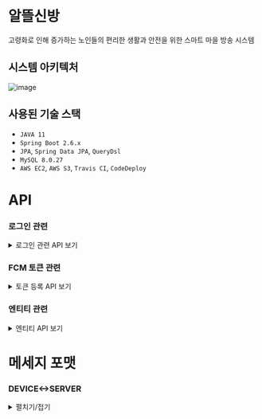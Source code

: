 # 알뜰신방

고령화로 인해 증가하는 노인들의 편리한 생활과 안전을 위한 스마트 마을 방송 시스템

## 시스템 아키텍처

![image](https://user-images.githubusercontent.com/80764368/175982012-0c6e13c1-12af-450c-bc4f-ffc8eb350280.png)

## 사용된 기술 스택

- `JAVA 11`
- `Spring Boot 2.6.x`
- `JPA`, `Spring Data JPA`, `QueryDsl`
- `MySQL 8.0.27`
- `AWS EC2`, `AWS S3`, `Travis CI`, `CodeDeploy`

# API 

### 로그인 관련

<details>
<summary>로그인 관련 API 보기</summary>
<div markdown="1">
  
  #### 적용 방법
  
  `com.timcook.capstone.common.config.SecurityConfig`
  ![image](https://user-images.githubusercontent.com/80764368/167449910-340e7ea8-9e56-4591-b305-053ba1cd10a3.png)
  - 1. 51~65 주석 해제
  - 2. 66~68 코드 주석 처리
  
  ```
  웹 관리자 계정
  email: 관리자
  password: 1234
  ```
  
  |METHOD|URI|설명|REQUEST DATA|비고|
  |--|--|--|--|--|
  |POST|api/login|로그인|email, password|form-data|
  |GET|api/logout||||
  
</div>
</details>

### FCM 토큰 관련

<details>
<summary>토큰 등록 API 보기</summary>
<div markdown="1">

  |METHOD|URI|REQUEST DATA|비고|
  |--|--|--|--|
  |POST|/notification/token|token|form-data|
  #### 설명 : 모바일 APP에 로그인 한 유저의 단말기 토큰을 등록합니다.
  
  |METHOD|URI|REQUEST DATA|비고|
  |--|--|--|--|
  |POST|/test|token|form-data|
  #### 설명 : 전달되는 토큰 값으로 지진감지 메세지와 가스 누출 메세지를 푸쉬 알림합니다
  
</div>
</details>

### 엔티티 관련 

<details>
<summary>엔티티 API 보기</summary>
<div markdown="1">

  #### uri prefix : /api 

  ### USER Table
  
  <details>
  <summary>유저 보기</summary>
  <div markdown="1">
  
  |METHOD|URI|설명|REQUEST DATA|비고|
  |--|--|--|--|--|
  |GET|/users|모든 유저 조회|||
  |POST|/users|유저 생성|email|form-data|
  |GET|/users/{email}|특정 유저 조회|||
  |GET|/users/phoneNumber|유저 연락처로 조회|phoneNumber|||
  |PUT|/users/{id}|유저 정보 기입|username, phoneNumber||
  |DELETE|/users/{id}|유저 삭제|||
  |PUT|/users/admins/{id}|이장으로 변경|||
  |GET|/users/{id}/devices|유저의 단말기 정보 조회|||
  |GET|/users/{id}/villages|유저의 마을 정보 조회|||
  |POST|/users/{id}/villages|유저 마을 구독|villageId|form-data|
  |GET|/users/{id}/ward|유저의 피보호자 조회||||
  |POST|/users/{id}/guardian|유저의 보호자 등록|guardianId|form-data|
  |GET|/users/search|유저 이름, 마을 기준으로 검색|username, villageId|||
  |POST|/users/device-owner|이장의 단말기 사용자 등록용|username, phoneNumber, address|||
    
  ⚠ `/users` 제외 모든 URI는 `ROLE_USER` or `ROLE_ADMIN` 권한(로그인)이 필요합니다 ⚠

  </div>
  </details>

  ### ADMIN Table
  
  <details>
  <summary>어드민 보기</summary>
  <div markdown="1">
  
  |METHOD|URI|설명|REQUEST DATA|비고|
  |--|--|--|--|--|
  |GET|/admins|모든 이장 조회|||
  |GET|/admins/{id}|특정 이장 조회|||
  |DELETE|/admins/{id}|이장 삭제|||
  |PUT|/admins/users/{id}|회원으로 변경|||
  |POST|/admins/{id}/files|방송 등록|villageId, title, contents||
  |GET|/admins/{id}/files|등록한 방송 조회|||
  |GET|/admins/{id}/villages|관리중인 마을 조회|||
    
  ⚠ 모든 URI는 `ROLE_ADMIN` 권한(로그인)이 필요합니다 ⚠
    
  </div>
  </details>

  ### VILLAGE Table

  <details>
  <summary>마을 보기</summary>
  <div markdown="1">

  |METHOD|URI|설명|REQUEST DATA|비고|
  |--|--|--|--|--|
  |GET|/villages|모든 마을 조회|||
  |POST|/villages|마을 생성|nickname, state, city, town, longitude, latitude||
  |GET|/villages/{id}|특정 마을 조회|||
  |DELETE|/villages/{id}|특정 마을 삭제|||
  |GET|/villages/{id}/devices|마을 내 단말기 조회|||
  |POST|/villages/{id}/admins|마을 이장 등록|adminId|form-data|
  |PUT|/villages/{id}/admins|마을 이장 변경|||
  |DELETE|/villages/{id}/admins|마을 이장 삭제|||
  |GET|/villages/{id}/files|마을 방송목록 조회|||
  |GET|/villages/{id}/users|마을 구독중인 회원목록 조회|||
  |GET|/villages/{id}/except/guardians|마을 보호자 제외 회원목록 조회|||
  |GET|/villages/search|마을 검색|words|nickname or address로 검색|

  ⚠ 모든 URI는 `ROLE_ADMIN` 권한(로그인)이 필요합니다 ⚠
    
  </div>
  </details>
    
  ### DEVICE Table
  
  <details>
  <summary>단말기 보기</summary>
  <div markdown="1">
  
  |METHOD|URI|설명|REQUEST DATA|비고|
  |--|--|--|--|--|
  |GET|/devices|모든 단말기 조회|||
  |POST|/devices|단말기 생성, 단말기 ID 반환|||
  |DELETE|/devices/{id}|특정 단말기 삭제|||
  |GET|/devices/{id}|특정 단말기 정보 조회|||
  |DELETE|/devices/{id}|특정 단말기 삭제|||
  |POST|/devices/{id}/users|단말기 사용 유저 등록|userId|form-data|
  |POST|/devices/{id}/villages|단말기 사용 마을 등록|villageId|form-data|
  |GET|/devices/{deviceId}/disabled|특정 단말기의 연결장애 조회|||
  |GET|/devices/{deviceId}/unconfirm|특정 단말기의 방송 미확인 조회|||
  |GET|/devices/{deviceId}/confirm|특정 단말기의 미확인 방송 확인 기록 조회|||

  ⚠ 모든 URI는 `ROLE_ADMIN` 권한(로그인)이 필요합니다 ⚠
    
  </div>
  </details>
   
   ### MESSAGE Table
  
  <details>
  <summary>상태 데이터 보기</summary>
  <div markdown="1">
  
  |METHOD|URI|설명|REQUEST DATA|비고|
  |--|--|--|--|--|
  |GET|/messages/detect/{userId}|user의 상태 데이터를 조회|||
  |GET|/messages/urgent/{userId}|user의 긴급 호출  조회|||
    
  ⚠ `/users` 제외 모든 URI는 `ROLE_USER` or `ROLE_ADMIN` 권한(로그인)이 필요합니다 ⚠

  </div>
  </details>
</div>
</details>
 

# 메세지 포맷

### DEVICE<->SERVER

<details>
<summary>펼치기/접기</summary>
<div markdown="1">
  
  ### [SERVER -> DEVICE]
  
  #### 방송 파일
  ```
  송신자/제목/내용/FILE_ID
  -> 송신자 : MASTER -> 이장
  ```
  #### 세팅 응답 메세지
  ```
  등록 실패 : LOGIN/-1
  등록 성공 : LOGIN/DEVICE_ID/USERNAME/VILLAGEID
  ```
  
  ### [DEVICE -> SERVER]
  
  #### 세팅 요청 메세지
  ```
  SETTING/DEVICE_ID/PHONE_NUMBER
  ```
  
  #### 긴급 호출
  ```
  URGENT/DEVICE_ID
  ```
  #### 감지 데이터  
  ```
  DETECT/DEVICE_ID/온도/습도/지진 감지/가스 누출 여부/이상행동 감지 여부
  ```
  #### 방송 응답 메세지
  ```
  REPLY/DEVICE_ID/방송 제목/응답 종류/FILE_ID
  -> 응답 종류 : 0 -> 방송 정상 수신
  -> 응답 종류 : 1 -> 방송 확인
  ```
  
</div>
</details>
  
